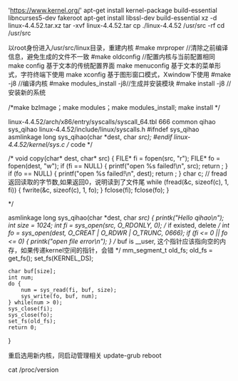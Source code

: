 'https://www.kernel.org/'
apt-get install kernel-package build-essential libncurses5-dev fakeroot
apt-get install libssl-dev build-essential
xz -d linux-4.4.52.tar.xz
tar -xvf linux-4.4.52.tar
cp ./linux-4.4.52 /usr/src -rf
cd /usr/src




以root身份进入/usr/src/linux目录，重建内核
#make mrproper //清除之前编译信息，避免生成的文件不一致
#make oldconfig //配置内核与当前配置相同
	make config              基于文本的传统配置界面
	make menuconfig    基于文本的菜单形式，字符终端下使用
	make xconfig     基于图形窗口模式，Xwindow下使用
#make -j8         //编译内核
#make modules_install -j8//生成并安装模块
#make install -j8   //安装新的系统


/*make bzImage；make modules；make modules_install; make install  */


	 
	 
linux-4.4.52/arch/x86/entry/syscalls/syscall_64.tbl
666 common	qihao			sys_qihao
linux-4.4.52/include/linux/syscalls.h
#ifndef sys_qihao
asmlinkage long sys_qihao(char *dest, char *src);
#endif
linux-4.4.52/kernel/sys.c
/*
code
*/

/*
void copy(char* dest, char* src) {
    FILE* fi = fopen(src, "r");
    FILE* fo = fopen(dest, "w");
    if (fi == NULL) {
        printf("open %s failed!\n", src);
        return ;
    }
    if (fo == NULL) {
        printf("open %s failed!\n", dest);
        return ;
    }
    char c;
    // fread返回读取的字节数,如果返回0，说明读到了文件尾
    while (fread(&c, sizeof(c), 1, fi)) {
        fwrite(&c, sizeof(c), 1, fo);
    }
    fclose(fi);
    fclose(fo);
}

*/


asmlinkage long sys_qihao(char *dest, char *src)
{
	printk("Hello qihao\n");
	int size = 1024;
	int fi = sys_open(src, O_RDONLY, 0);
	/* if existed, delete */
	int fo = sys_open(dest, O_CREAT | O_RDWR | O_TRUNC, 0666);
	if (fi <= 0 || fo <= 0) {
		printk("open file error\n");
	}
	/* buf is __user, 这个指针应该指向空的内存，如果传递kernel空间的指针，会错 */
	mm_segment_t old_fs;
	old_fs = get_fs();
	set_fs(KERNEL_DS);

	char buf[size];
	int num;
	do {
		num = sys_read(fi, buf, size);
		sys_write(fo, buf, num);
	} while(num > 0);
	sys_close(fi);
	sys_close(fo);
	set_fs(old_fs);
	return 0;
}


重启选用新内核，同启动管理相关
update-grub
reboot

cat /proc/version



